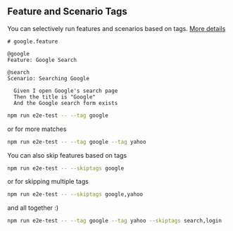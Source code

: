 ## Feature and Scenario Tags

You can selectively run features and scenarios based on tags. [More details ](http://nightwatchjs.org/guide#test-tags)
```gherkin
# google.feature

@google
Feature: Google Search

@search
Scenario: Searching Google

  Given I open Google's search page
  Then the title is "Google"
  And the Google search form exists
```
```bash
npm run e2e-test -- --tag google
```
or for more matches
```bash
npm run e2e-test -- --tag google --tag yahoo
```
You can also skip features based on tags
```bash
npm run e2e-test -- --skiptags google
```
or for skipping multiple tags
```bash
npm run e2e-test -- --skiptags google,yahoo
```
and all together :)
```bash
npm run e2e-test -- --tag google --tag yahoo --skiptags search,login
```
